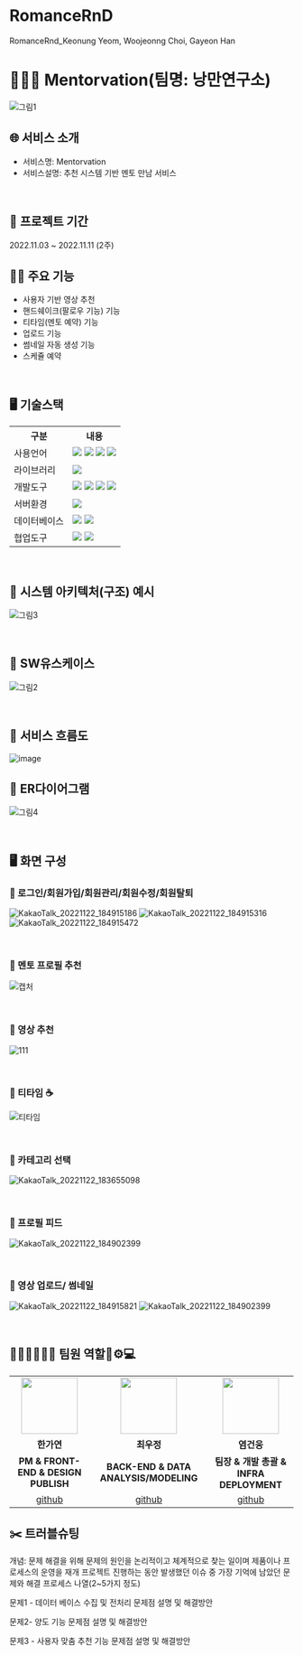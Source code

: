 # RomanceRnD
RomanceRnd_Keonung Yeom, Woojeonng Choi, Gayeon Han
# 👩‍👦‍👦 Mentorvation(팀명: 낭만연구소)


![그림1](https://user-images.githubusercontent.com/112544742/203277050-4b2cdb84-e0bf-4d90-ad3f-6fc0d0bc1e92.png)

## 🌐 서비스 소개
* 서비스명: Mentorvation
* 서비스설명: 추천 시스템 기반 멘토 만남 서비스

<br>

## 📅 프로젝트 기간
2022.11.03 ~ 2022.11.11 (2주)
<br>

## 🧑‍🔧 주요 기능
* 사용자 기반 영상 추천
* 핸드쉐이크(팔로우 기능) 기능
* 티타임(멘토 예약) 기능
* 업로드 기능
* 썸네일 자동 생성 기능
* 스케쥴 예약
<br>

## 🖥️ 기술스택
<table>
    <tr>
        <th>구분</th>
        <th>내용</th>
    </tr>
    <tr>
        <td>사용언어</td>
        <td>
            <img src="https://img.shields.io/badge/Java-007396?style=for-the-badge&logo=java&logoColor=white"/>
            <img src="https://img.shields.io/badge/HTML5-E34F26?style=for-the-badge&logo=HTML5&logoColor=white"/>
            <img src="https://img.shields.io/badge/CSS3-1572B6?style=for-the-badge&logo=CSS3&logoColor=white"/>
            <img src="https://img.shields.io/badge/JavaScript-F7DF1E?style=for-the-badge&logo=JavaScript&logoColor=white"/>
        </td>
    </tr>
    <tr>
        <td>라이브러리</td>
        <td>
            <img src="https://img.shields.io/badge/BootStrap-7952B3?style=for-the-badge&logo=BootStrap&logoColor=white"/>
        </td>
    </tr>
    <tr>
        <td>개발도구</td>
        <td>
            <img src="https://img.shields.io/badge/Eclipse-2C2255?style=for-the-badge&logo=Eclipse&logoColor=white"/>
            <img src="https://img.shields.io/badge/RaskpberryPi-A22846?style=for-the-badge&logo=RaskpberryPi&logoColor=white"/>
            <img src="https://img.shields.io/badge/Arduino-00979D?style=for-the-badge&logo=Arduino&logoColor=white"/>
            <img src="https://img.shields.io/badge/VSCode-007ACC?style=for-the-badge&logo=VisualStudioCode&logoColor=white"/>
        </td>
    </tr>
    <tr>
        <td>서버환경</td>
        <td>
            <img src="https://img.shields.io/badge/Apache Tomcat-D22128?style=for-the-badge&logo=Apache Tomcat&logoColor=white"/>
        </td>
    </tr>
    <tr>
        <td>데이터베이스</td>
        <td>
            <img src="https://img.shields.io/badge/Firebase-FFCA28?style=for-the-badge&logo=Firebase&logoColor=white"/>
            <img src="https://img.shields.io/badge/Oracle 11g-F80000?style=for-the-badge&logo=Oracle&logoColor=white"/>
        </td>
    </tr>
    <tr>
        <td>협업도구</td>
        <td>
            <img src="https://img.shields.io/badge/Git-F05032?style=for-the-badge&logo=Git&logoColor=white"/>
            <img src="https://img.shields.io/badge/GitHub-181717?style=for-the-badge&logo=GitHub&logoColor=white"/>
        </td>
    </tr>
</table>


<br>

## 📍 시스템 아키텍처(구조) 예시 
![그림3](https://user-images.githubusercontent.com/112544742/203277702-c82fbace-b9ce-4f0a-8ee4-e144920bd49b.png)

<br>

## 📍 SW유스케이스
![그림2](https://user-images.githubusercontent.com/112544742/203277517-8a949ee8-965c-440e-92d8-9cb13867b69d.png)

<br>

## 📍 서비스 흐름도
![image](https://user-images.githubusercontent.com/25995055/178401048-d6484bda-a2d7-40e1-998b-2bd195cd9f89.png)
<br>

## 📍 ER다이어그램
![그림4](https://user-images.githubusercontent.com/112544742/203277864-0f7ac068-b60a-4330-acb8-156f170d6f38.png)

<br>

## 🖥️ 화면 구성

### 📍 로그인/회원가입/회원관리/회원수정/회원탈퇴
![KakaoTalk_20221122_184915186](https://user-images.githubusercontent.com/112544742/203283889-26418e2e-a9c4-4aeb-875a-96bfa40efd6d.png)
![KakaoTalk_20221122_184915316](https://user-images.githubusercontent.com/112544742/203283896-64b7623a-9281-494d-8c48-70f70bf12676.png)
![KakaoTalk_20221122_184915472](https://user-images.githubusercontent.com/112544742/203284406-de75ecd7-b54a-4d7a-a0cf-9a48a56079ee.png)

<br>

### 📍 멘토 프로필 추천
![캡처](https://user-images.githubusercontent.com/112544742/203283948-b79434d6-2c85-4c39-8274-30db567094c8.PNG)

<br>

### 📍 영상 추천
![111](https://user-images.githubusercontent.com/112544742/203285907-87f46493-689c-4f53-a8d3-3d3bb1dbda9f.png)


<br>

### 📍 티타임 ☕
![티타임](https://user-images.githubusercontent.com/112544742/203284012-60c46430-0e21-4ed2-832b-307477c519c5.png)

<br>

### 📍 카테고리 선택
![KakaoTalk_20221122_183655098](https://user-images.githubusercontent.com/112544742/203284242-755ce166-a411-4860-a95f-6bc350c0ab08.png)

<br>

### 📍 프로필 피드
![KakaoTalk_20221122_184902399](https://user-images.githubusercontent.com/112544742/203284281-8e92ca8c-4b82-409a-9732-65e0b0e614b7.png)

<br>

### 📍 영상 업로드/ 썸네일
![KakaoTalk_20221122_184915821](https://user-images.githubusercontent.com/112544742/203284400-598fc2b7-ef3a-42b3-b5b7-c589f6806ffe.png)
![KakaoTalk_20221122_184902399](https://user-images.githubusercontent.com/112544742/203284437-74f24bb7-ee40-43ae-ba06-0543fdab1046.png)

<br>

## 🧑🏻👩🏻🧑🏻 팀원 역할🎨⚙💻
<table>
  <tr>
    <td align="center"><img src="https://item.kakaocdn.net/do/fd49574de6581aa2a91d82ff6adb6c0115b3f4e3c2033bfd702a321ec6eda72c" width="100" height="100"/></td>
    <td align="center"><img src="https://mb.ntdtv.kr/assets/uploads/2019/01/Screen-Shot-2019-01-08-at-4.31.55-PM-e1546932545978.png" width="100" height="100"/></td>
    <td align="center"><img src="https://mblogthumb-phinf.pstatic.net/20160127_177/krazymouse_1453865104404DjQIi_PNG/%C4%AB%C4%AB%BF%C0%C7%C1%B7%BB%C1%EE_%B6%F3%C0%CC%BE%F0.png?type=w2" width="100" height="100"/></td>
  </tr>
  <tr>
    <td align="center"><strong>한가연</strong></td>
    <td align="center"><strong>최우정</strong></td>
    <td align="center"><strong>염건웅</strong></td>
  </tr>
  <tr>
    <td align="center"><b>PM & FRONT-END & DESIGN PUBLISH</b></td>
    <td align="center"><b>BACK-END & DATA ANALYSIS/MODELING</b></td>
    <td align="center"><b>팀장 & 개발 총괄 & INFRA DEPLOYMENT</b></td>
  </tr>
  <tr>
    <td align="center"><a href="https://github.com/444tang" target='_blank'>github</a></td>
    <td align="center"><a href="https://github.com/choi0302" target='_blank'>github</a></td>
    <td align="center"><a href="https://github.com/codeung" target='_blank'>github</a></td>
  </tr>
</table>

## ✂️ 트러블슈팅
개념: 문제 해결을 위해 문제의 원인을 논리적이고 체계적으로 찾는 일이며 제품이나 프로세스의 운영을 재개 프로젝트 진행하는 동안 발생했던 이슈 중 가장 기억에 남았던 문제와 해결 프로세스 나열(2~5가지 정도)

문제1 - 데이터 베이스 수집 및 전처리
문제점 설명 및 해결방안

문제2- 양도 기능
문제점 설명 및 해결방안

문제3 - 사용자 맞춤 추천 기능
문제점 설명 및 해결방안
